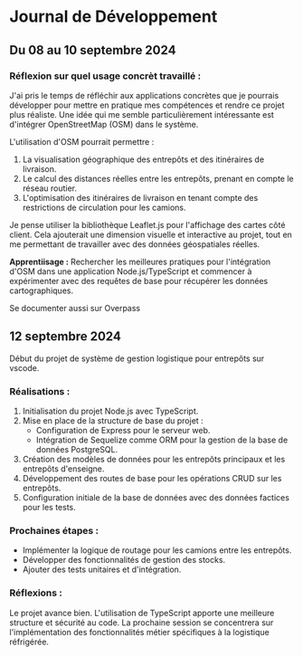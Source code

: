 # Journal de Développement

## Du 08 au 10 septembre 2024

### Réflexion sur quel usage concrèt travaillé :

J'ai pris le temps de réfléchir aux applications concrètes que je pourrais développer pour mettre en pratique mes compétences et rendre ce projet plus réaliste. Une idée qui me semble particulièrement intéressante est d'intégrer OpenStreetMap (OSM) dans le système.

L'utilisation d'OSM pourrait permettre :

1. La visualisation géographique des entrepôts et des itinéraires de livraison.
2. Le calcul des distances réelles entre les entrepôts, prenant en compte le réseau routier.
3. L'optimisation des itinéraires de livraison en tenant compte des restrictions de circulation pour les camions.

Je pense utiliser la bibliothèque Leaflet.js pour l'affichage des cartes côté client.
Cela ajouterait une dimension visuelle et interactive au projet, tout en me permettant de travailler avec des données géospatiales réelles.

**Apprentiisage :** Rechercher les meilleures pratiques pour l'intégration d'OSM dans une application Node.js/TypeScript
et commencer à expérimenter avec des requêtes de base pour récupérer les données cartographiques.

Se documenter aussi sur Overpass

## 12 septembre 2024

Début du projet de système de gestion logistique pour entrepôts sur vscode.

### Réalisations :

1. Initialisation du projet Node.js avec TypeScript.
2. Mise en place de la structure de base du projet :
   - Configuration de Express pour le serveur web.
   - Intégration de Sequelize comme ORM pour la gestion de la base de données PostgreSQL.
3. Création des modèles de données pour les entrepôts principaux et les entrepôts d'enseigne.
4. Développement des routes de base pour les opérations CRUD sur les entrepôts.
5. Configuration initiale de la base de données avec des données factices pour les tests.

### Prochaines étapes :

- Implémenter la logique de routage pour les camions entre les entrepôts.
- Développer des fonctionnalités de gestion des stocks.
- Ajouter des tests unitaires et d'intégration.

### Réflexions :

Le projet avance bien. L'utilisation de TypeScript apporte une meilleure structure et sécurité au code.
La prochaine session se concentrera sur l'implémentation des fonctionnalités métier spécifiques à la logistique réfrigérée.
